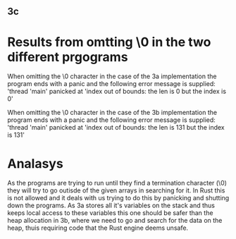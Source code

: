 ## 3c

# Results from omtting \0 in the two different prgograms
When omitting the \0 character in the case of the 3a implementation the program ends with a panic and
the following error message is supplied: 
'thread 'main' panicked at 'index out of bounds: the len is 0 but the index is 0' 

When omitting the \0 character in the case of the 3b implementation the program ends with a panic and
the following error message is supplied: 
'thread 'main' panicked at 'index out of bounds: the len is 131 but the index is 131'

# Analasys
As the programs are trying to run until they find a termination character (\0) they will try to go outisde of 
the given arrays in searching for it. In Rust this is not allowed and it deals with us trying to do this by 
panicking and shutting down the programs. As 3a stores all it's variables on the stack and thus keeps 
local access to these variables this one should be safer than the heap allocation in 3b, where we need to go 
and search for the data on the heap, thuis requiring code that the Rust engine deems unsafe.  
